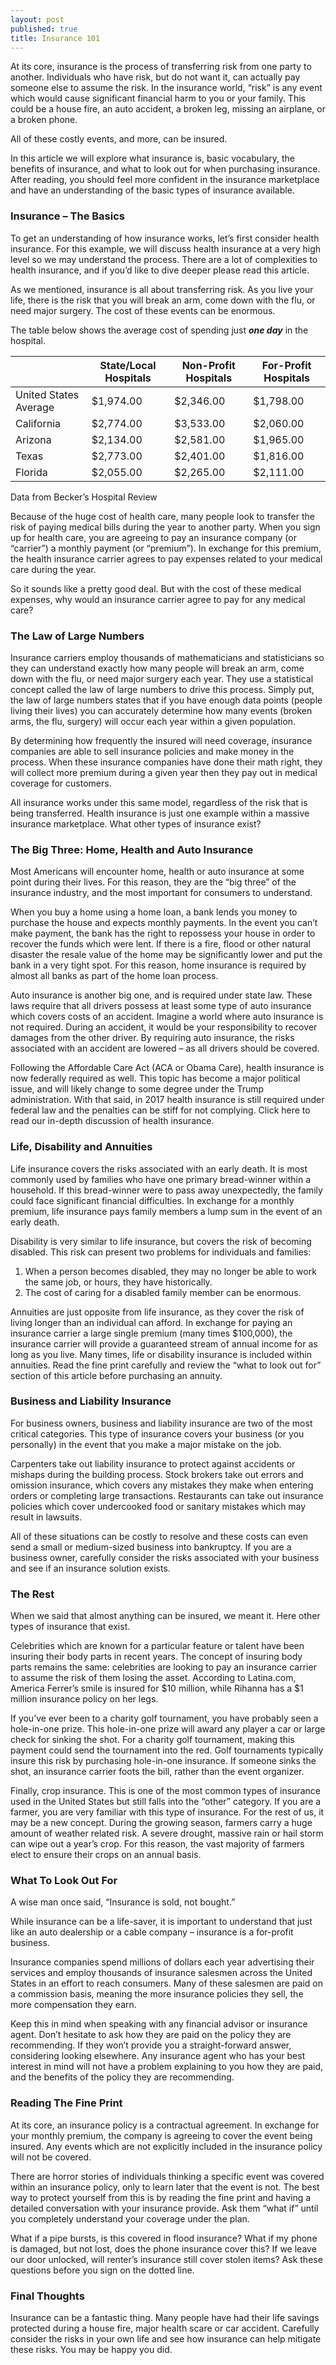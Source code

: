 ```yaml
---
layout: post
published: true
title: Insurance 101
---
```

At its core, insurance is the process of transferring risk from one party to another. Individuals who have risk, but do not want it, can actually pay someone else to assume the risk. In the insurance world, “risk” is any event which would cause significant financial harm to you or your family. This could be a house fire, an auto accident, a broken leg, missing an airplane, or a broken phone. 

All of these costly events, and more, can be insured.

In this article we will explore what insurance is, basic vocabulary, the benefits of insurance, and what to look out for when purchasing insurance. After reading, you should feel more confident in the insurance marketplace and have an understanding of the basic types of insurance available.

### Insurance – The Basics

To get an understanding of how insurance works, let’s first consider health insurance. For this example, we will discuss health insurance at a very high level so we may understand the process. There are a lot of complexities to health insurance, and if you’d like to dive deeper please read this article.

As we mentioned, insurance is all about transferring risk. As you live your life, there is the risk that you will break an arm, come down with the flu, or need major surgery. The cost of these events can be enormous.

The table below shows the average cost of spending just _**one day**_ in the hospital.

|                       | State/Local Hospitals | Non-Profit Hospitals | For-Profit Hospitals |
|-----------------------|-----------------------|----------------------|----------------------|
| United States Average | $1,974.00             | $2,346.00            | $1,798.00            |
| California            | $2,774.00             | $3,533.00            | $2,060.00            |
| Arizona               | $2,134.00             | $2,581.00            | $1,965.00            |
| Texas                 | $2,773.00             | $2,401.00            | $1,816.00            |
| Florida               | $2,055.00             | $2,265.00            | $2,111.00            |

Data from Becker’s Hospital Review

Because of the huge cost of health care, many people look to transfer the risk of paying medical bills during the year to another party. When you sign up for health care, you are agreeing to pay an insurance company (or “carrier”) a monthly payment (or “premium”). In exchange for this premium, the health insurance carrier agrees to pay expenses related to your medical care during the year.

So it sounds like a pretty good deal. But with the cost of these medical expenses, why would an insurance carrier agree to pay for any medical care?

### The Law of Large Numbers

Insurance carriers employ thousands of mathematicians and statisticians so they can understand exactly how many people will break an arm, come down with the flu, or need major surgery each year. They use a statistical concept called the law of large numbers to drive this process. Simply put, the law of large numbers states that if you have enough data points (people living their lives) you can accurately determine how many events (broken arms, the flu, surgery) will occur each year within a given population. 

By determining how frequently the insured will need coverage, insurance companies are able to sell insurance policies and make money in the process. When these insurance companies have done their math right, they will collect more premium during a given year then they pay out in medical coverage for customers.

All insurance works under this same model, regardless of the risk that is being transferred. Health insurance is just one example within a massive insurance marketplace. What other types of insurance exist?

### The Big Three: Home, Health and Auto Insurance

Most Americans will encounter home, health or auto insurance at some point during their lives. For this reason, they are the “big three” of the insurance industry, and the most important for consumers to understand.

When you buy a home using a home loan, a bank lends you money to purchase the house and expects monthly payments. In the event you can’t make payment, the bank has the right to repossess your house in order to recover the funds which were lent. If there is a fire, flood or other natural disaster the resale value of the home may be significantly lower and put the bank in a very tight spot. For this reason, home insurance is required by almost all banks as part of the home loan process.

Auto insurance is another big one, and is required under state law. These laws require that all drivers possess at least some type of auto insurance which covers costs of an accident. Imagine a world where auto insurance is not required. During an accident, it would be your responsibility to recover damages from the other driver. By requiring auto insurance, the risks associated with an accident are lowered – as all drivers should be covered.

Following the Affordable Care Act (ACA or Obama Care), health insurance is now federally required as well. This topic has become a major political issue, and will likely change to some degree under the Trump administration. With that said, in 2017 health insurance is still required under federal law and the penalties can be stiff for not complying. Click here to read our in-depth discussion of health insurance.

### Life, Disability and Annuities

Life insurance covers the risks associated with an early death. It is most commonly used by families who have one primary bread-winner within a household. If this bread-winner were to pass away unexpectedly, the family could face significant financial difficulties. In exchange for a monthly premium, life insurance pays family members a lump sum in the event of an early death.

Disability is very similar to life insurance, but covers the risk of becoming disabled. This risk can present two problems for individuals and families:

1. When a person becomes disabled, they may no longer be able to work the same job, or hours, they have historically.
2. The cost of caring for a disabled family member can be enormous.

Annuities are just opposite from life insurance, as they cover the risk of living longer than an individual can afford. In exchange for paying an insurance carrier a large single premium (many times $100,000), the insurance carrier will provide a guaranteed stream of annual income for as long as you live. Many times, life or disability insurance is included within annuities. Read the fine print carefully and review the “what to look out for” section of this article before purchasing an annuity. 

### Business and Liability Insurance

For business owners, business and liability insurance are two of the most critical categories. This type of insurance covers your business (or you personally) in the event that you make a major mistake on the job.

Carpenters take out liability insurance to protect against accidents or mishaps during the building process. Stock brokers take out errors and omission insurance, which covers any mistakes they make when entering orders or completing large transactions. Restaurants can take out insurance policies which cover undercooked food or sanitary mistakes which may result in lawsuits.

All of these situations can be costly to resolve and these costs can even send a small or medium-sized business into bankruptcy. If you are a business owner, carefully consider the risks associated with your business and see if an insurance solution exists.

### The Rest

When we said that almost anything can be insured, we meant it. Here other types of insurance that exist.

Celebrities which are known for a particular feature or talent have been insuring their body parts in recent years. The concept of insuring body parts remains the same: celebrities are looking to pay an insurance carrier to assume the risk of them losing the asset. According to Latina.com, America Ferrer’s smile is insured for $10 million, while Rihanna has a $1 million insurance policy on her legs.

If you’ve ever been to a charity golf tournament, you have probably seen a hole-in-one prize. This hole-in-one prize will award any player a car or large check for sinking the shot. For a charity golf tournament, making this payment could send the tournament into the red. Golf tournaments typically insure this risk by purchasing hole-in-one insurance. If someone sinks the shot, an insurance carrier foots the bill, rather than the event organizer.

Finally, crop insurance. This is one of the most common types of insurance used in the United States but still falls into the “other” category. If you are a farmer, you are very familiar with this type of insurance. For the rest of us, it may be a new concept. During the growing season, farmers carry a huge amount of weather related risk. A severe drought, massive rain or hail storm can wipe out a year’s crop. For this reason, the vast majority of farmers elect to ensure their crops on an annual basis.

### What To Look Out For

A wise man once said, “Insurance is sold, not bought.” 

While insurance can be a life-saver, it is important to understand that just like an auto dealership or a cable company – insurance is a for-profit business.

Insurance companies spend millions of dollars each year advertising their services and employ thousands of insurance salesmen across the United States in an effort to reach consumers. Many of these salesmen are paid on a commission basis, meaning the more insurance policies they sell, the more compensation they earn.

Keep this in mind when speaking with any financial advisor or insurance agent. Don’t hesitate to ask how they are paid on the policy they are recommending. If they won’t provide you a straight-forward answer, considering looking elsewhere. Any insurance agent who has your best interest in mind will not have a problem explaining to you how they are paid, and the benefits of the policy they are recommending.

### Reading The Fine Print

At its core, an insurance policy is a contractual agreement. In exchange for your monthly premium, the company is agreeing to cover the event being insured. Any events which are not explicitly included in the insurance policy will not be covered.

There are horror stories of individuals thinking a specific event was covered within an insurance policy, only to learn later that the event is not. The best way to protect yourself from this is by reading the fine print and having a detailed conversation with your insurance provide. Ask them “what if” until you completely understand your coverage under the plan. 

What if a pipe bursts, is this covered in flood insurance? What if my phone is damaged, but not lost, does the phone insurance cover this? If we leave our door unlocked, will renter’s insurance still cover stolen items? Ask these questions before you sign on the dotted line.

### Final Thoughts

Insurance can be a fantastic thing. Many people have had their life savings protected during a house fire, major health scare or car accident. Carefully consider the risks in your own life and see how insurance can help mitigate these risks. You may be happy you did.
